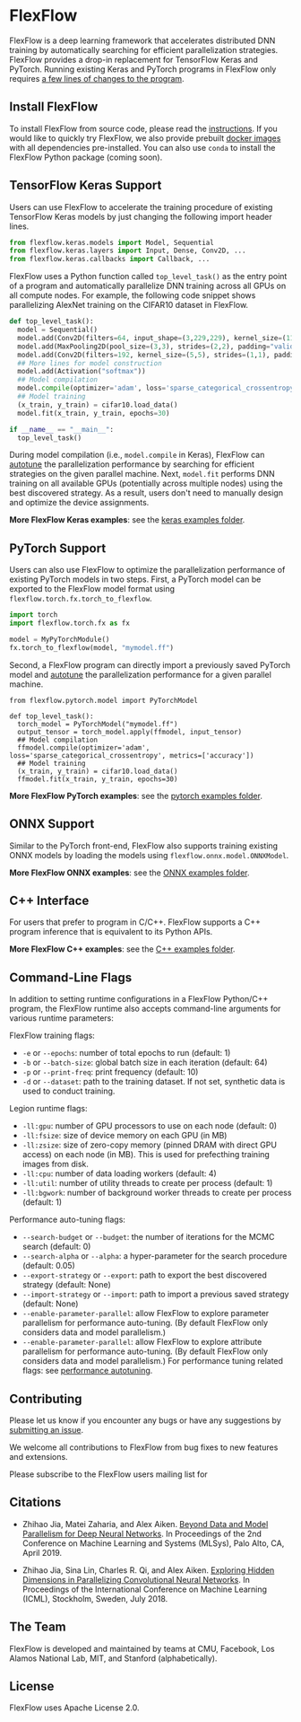 # FlexFlow

FlexFlow is a deep learning framework that accelerates distributed DNN training by automatically searching for efficient parallelization strategies. FlexFlow provides a drop-in replacement for TensorFlow Keras and PyTorch. Running existing Keras and PyTorch programs in FlexFlow only requires [a few lines of changes to the program](https://flexflow.ai/keras).

## Install FlexFlow
To install FlexFlow from source code, please read the [instructions](INSTALL.md). If you would like to quickly try FlexFlow, we also provide prebuilt [docker images](INSTALL.md) with all dependencies pre-installed. You can also use `conda` to install the FlexFlow Python package (coming soon).

## TensorFlow Keras Support
Users can use FlexFlow to accelerate the training procedure of existing TensorFlow Keras models by just changing the following import header lines.
```python
from flexflow.keras.models import Model, Sequential
from flexflow.keras.layers import Input, Dense, Conv2D, ...
from flexflow.keras.callbacks import Callback, ...
```

FlexFlow uses a Python function called `top_level_task()` as the entry point of a program and automatically parallelize DNN training across all GPUs on all compute nodes. For example, the following code snippet shows parallelizing AlexNet training on the CIFAR10 dataset in FlexFlow. 
```python
def top_level_task():
  model = Sequential()
  model.add(Conv2D(filters=64, input_shape=(3,229,229), kernel_size=(11,11), strides=(4,4), padding=(2,2), activation="relu"))
  model.add(MaxPooling2D(pool_size=(3,3), strides=(2,2), padding="valid"))
  model.add(Conv2D(filters=192, kernel_size=(5,5), strides=(1,1), padding=(2,2), activation="relu"))
  ## More lines for model construction
  model.add(Activation("softmax"))
  ## Model compilation
  model.compile(optimizer='adam', loss='sparse_categorical_crossentropy', metrics=['accuracy'])
  ## Model training
  (x_train, y_train) = cifar10.load_data()
  model.fit(x_train, y_train, epochs=30)

if __name__ == "__main__":
  top_level_task()
```

During model compilation (i.e., `model.compile` in Keras), FlexFlow can [autotune](https://flexflow.ai/search) the parallelization performance by searching for efficient strategies on the given parallel machine. Next, `model.fit` performs DNN training on all available GPUs (potentially across multiple nodes) using the best discovered strategy. As a result, users don't need to manually design and optimize the device assignments.

**More FlexFlow Keras examples**: see the [keras examples folder](https://github.com/flexflow/FlexFlow/tree/master/examples/python/keras).

## PyTorch Support
Users can also use FlexFlow to optimize the parallelization performance of existing PyTorch models in two steps. First, a PyTorch model can be exported to the FlexFlow model format using `flexflow.torch.fx.torch_to_flexflow`.
```python
import torch
import flexflow.torch.fx as fx

model = MyPyTorchModule()
fx.torch_to_flexflow(model, "mymodel.ff")
```

Second, a FlexFlow program can directly import a previously saved PyTorch model and [autotune](SEARCH.md) the parallelization performance for a given parallel machine.

```
from flexflow.pytorch.model import PyTorchModel

def top_level_task():
  torch_model = PyTorchModel("mymodel.ff")
  output_tensor = torch_model.apply(ffmodel, input_tensor)
  ## Model compilation
  ffmodel.compile(optimizer='adam', loss='sparse_categorical_crossentropy', metrics=['accuracy'])
  ## Model training
  (x_train, y_train) = cifar10.load_data()
  ffmodel.fit(x_train, y_train, epochs=30)
```

**More FlexFlow PyTorch examples**: see the [pytorch examples folder](https://github.com/flexflow/FlexFlow/tree/master/examples/python/pytorch).

## ONNX Support
Similar to the PyTorch front-end, FlexFlow also supports training existing ONNX models by loading the models using `flexflow.onnx.model.ONNXModel`.

**More FlexFlow ONNX examples**: see the [ONNX examples folder](https://github.com/flexflow/FlexFlow/tree/master/examples/python/keras).

## C++ Interface
For users that prefer to program in C/C++. FlexFlow supports a C++ program inference that is equivalent to its Python APIs.

**More FlexFlow C++ examples**: see the [C++ examples folder](https://github.com/flexflow/FlexFlow/tree/master/examples/c++).


## Command-Line Flags
In addition to setting runtime configurations in a FlexFlow Python/C++ program, the FlexFlow runtime also accepts command-line arguments for various runtime parameters: 

FlexFlow training flags:
* `-e` or `--epochs`: number of total epochs to run (default: 1)
* `-b` or `--batch-size`: global batch size in each iteration (default: 64)
* `-p` or `--print-freq`: print frequency (default: 10)
* `-d` or `--dataset`: path to the training dataset. If not set, synthetic data is used to conduct training.

Legion runtime flags:
* `-ll:gpu`: number of GPU processors to use on each node (default: 0)
* `-ll:fsize`: size of device memory on each GPU (in MB)
* `-ll:zsize`: size of zero-copy memory (pinned DRAM with direct GPU access) on each node (in MB). This is used for prefecthing training images from disk.
* `-ll:cpu`: number of data loading workers (default: 4)
* `-ll:util`: number of utility threads to create per process (default: 1)
* `-ll:bgwork`: number of background worker threads to create per process (default: 1)

Performance auto-tuning flags:
* `--search-budget` or `--budget`: the number of iterations for the MCMC search (default: 0)
* `--search-alpha` or `--alpha`: a hyper-parameter for the search procedure (default: 0.05)
* `--export-strategy` or `--export`: path to export the best discovered strategy (default: None)
* `--import-strategy` or `--import`: path to import a previous saved strategy (default: None)
* `--enable-parameter-parallel`: allow FlexFlow to explore parameter parallelism for performance auto-tuning. (By default FlexFlow only considers data and model parallelism.)
* `--enable-parameter-parallel`: allow FlexFlow to explore attribute parallelism for performance auto-tuning. (By default FlexFlow only considers data and model parallelism.)
For performance tuning related flags: see [performance autotuning](SEARCH.md).

## Contributing
Please let us know if you encounter any bugs or have any suggestions by [submitting an issue](https://github.com/flexflow/flexflow/issues).

We welcome all contributions to FlexFlow from bug fixes to new features and extensions.

Please subscribe to the FlexFlow users mailing list for 

## Citations
* Zhihao Jia, Matei Zaharia, and Alex Aiken. [Beyond Data and Model Parallelism for Deep Neural Networks](https://cs.stanford.edu/~zhihao/papers/sysml19a.pdf). In Proceedings of the 2nd Conference on Machine Learning and Systems (MLSys), Palo Alto, CA, April 2019.

* Zhihao Jia, Sina Lin, Charles R. Qi, and Alex Aiken. [Exploring Hidden Dimensions in Parallelizing Convolutional Neural Networks](http://proceedings.mlr.press/v80/jia18a/jia18a.pdf). In Proceedings of the International Conference on Machine Learning (ICML), Stockholm, Sweden, July 2018.

## The Team
FlexFlow is developed and maintained by teams at CMU, Facebook, Los Alamos National Lab, MIT, and Stanford (alphabetically).

## License
FlexFlow uses Apache License 2.0.
